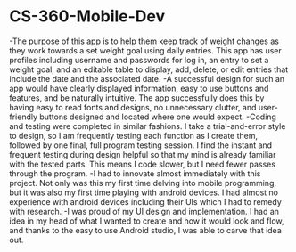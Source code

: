 # CS-360-Mobile-Dev

-The purpose of this app is to help them keep track of weight changes as they work towards a set weight goal using daily entries. This app has user profiles including username and passwords for log in, an entry to set a weight goal, and an editable table to display, add, delete, or edit entries that include the date and the associated date.
-A successful design for such an app would have clearly displayed information, easy to use buttons and features, and be naturally intuitive. The app successfully does this by having easy to read fonts and designs, no unnecessary clutter, and user-friendly buttons designed and located where one would expect. 
-Coding and testing were completed in similar fashions. I take a trial-and-error style to design, so I am frequently testing each function as I create them, followed by one final, full program testing session. I find the instant and frequent testing during design helpful so that my mind is already familiar with the tested parts. This means I code slower, but I need fewer passes through the program. 
-I had to innovate almost immediately with this project. Not only was this my first time delving into mobile programming, but it was also my first time playing with android devices. I had almost no experience with android devices including their UIs which I had to remedy with research. 
-I was proud of my UI design and implementation. I had an idea in my head of what I wanted to create and how it would look and flow, and thanks to the easy to use Android studio, I was able to carve that idea out. 

